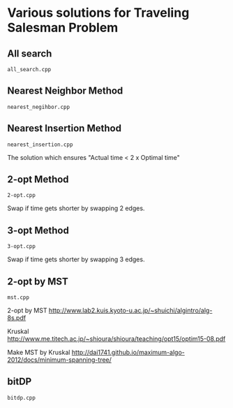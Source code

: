 # Various solutions for Traveling Salesman Problem

## All search
`all_search.cpp`

## Nearest Neighbor Method
`nearest_negihbor.cpp`

## Nearest Insertion Method
`nearest_insertion.cpp`

The solution which ensures "Actual time < 2 x Optimal time" 

## 2-opt Method
`2-opt.cpp`

Swap if time gets shorter by swapping 2 edges.

## 3-opt Method
`3-opt.cpp`

Swap if time gets shorter by swapping 3 edges.

## 2-opt by MST
`mst.cpp`

2-opt by MST
<http://www.lab2.kuis.kyoto-u.ac.jp/~shuichi/algintro/alg-8s.pdf>

Kruskal
<http://www.me.titech.ac.jp/~shioura/shioura/teaching/opt15/optim15-08.pdf>

Make MST by Kruskal
<http://dai1741.github.io/maximum-algo-2012/docs/minimum-spanning-tree/>

## bitDP
`bitdp.cpp`
